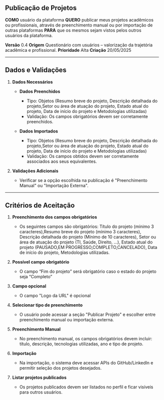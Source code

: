 ## Publicação de Projetos

**COMO** usuário da plataforma
**QUERO** publicar meus projetos acadêmicos ou profissionais, através de preenchimento manual ou por importação de outras plataformas
**PARA** que os mesmos sejam vistos pelos outros usuários da plataforma.

**Versão** 0.4
**Origem** Questionário com usuários – valorização da trajetória acadêmica e profissional.
**Prioridade** Alta
**Criação** 20/05/2025

---

## **Dados e Validações**

1. **Dados Necessários**

    - **Dados Preenchidos**

        * Tipo: Objetos (Resumo breve do projeto, Descrição detalhada do projeto,Setor ou área de atuação do projeto, Estado atual do projeto, Data de início do projeto e Metodologias utilizadas)
        * Validação: Os campos obrigatórios devem ser corretamente preenchidos.

    - **Dados Importados**

        * Tipo: Objetos (Resumo breve do projeto, Descrição detalhada do projeto,Setor ou área de atuação do projeto, Estado atual do projeto, Data de início do projeto e Metodologias utilizadas)
        * Validação: Os campos obtidos devem ser corretamente associados aos seus equivalentes.

2. **Validações Adicionais**

    * Verificar se a opção escolhida na publicação é "Preenchimento Manual" ou "Importação Externa".

---

## **Critérios de Aceitação**

1. **Preenchimento dos campos obrigatórios**
    * Os seguintes campos são obrigatórios: Título do projeto (mínimo 3 caracteres),Resumo breve do projeto (mínimo 3 caracteres), Descrição detalhada do projeto (Mínimo de 10 caracteres), Setor ou área de atuação do projeto (TI, Saúde, Direito, …), Estado atual do projeto (PAUSADO,EM PROGRESSO,COMPLETO,CANCELADO), Data de início do projeto, Metodologias utilizadas.

2. **Possível campo obrigatório**
    * O campo “Fim do projeto” será obrigatório caso o estado do projeto seja “Completo”

3. **Campo opcional**
    * O campo "Logo da URL" é opcional

4. **Selecionar tipo de preenchimento**
    * O usuário pode acessar a seção "Publicar Projeto" e escolher entre preenchimento manual ou importação externa.

5. **Preenchimento Manual**
    * No preenchimento manual, os campos obrigatórios devem incluir: título, descrição, tecnologias utilizadas, ano e tipo de projeto.

6. **Importação**
    * Na importação, o sistema deve acessar APIs do GitHub/LinkedIn e permitir seleção dos projetos desejados.

7. **Listar projetos publicados**
    * Os projetos publicados devem ser listados no perfil e ficar visíveis para outros usuários.